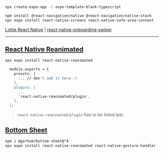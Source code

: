 ```sh
npx create-expo-app -t expo-template-blank-typescript
```

```sh
npm install @react-navigation/native @react-navigation/native-stack
npx expo install react-native-screens react-native-safe-area-context
```

[Lottie React Native](https://airbnb.io/lottie/#/react-native) |
[react-native-onboarding-swiper](https://www.npmjs.com/package/react-native-onboarding-swiper)

---

## [React Native Reanimated](https://docs.swmansion.com/react-native-reanimated/docs/fundamentals/getting-started/)

```sh
npx expo install react-native-reanimated
```

```sh
  module.exports = {
    presets: [
      ... // don't add it here :)
    ],
    plugins: [
      ...
      'react-native-reanimated/plugin',
    ],
  };
```

> `react-native-reanimated/plugin` has to be listed last.

## [Bottom Sheet](https://ui.gorhom.dev/components/bottom-sheet/)

```sh
npm i @gorhom/bottom-sheet@^4
npx expo install react-native-reanimated react-native-gesture-handler
```
